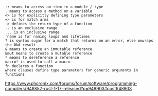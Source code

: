 ```
:: means to access an item in a module / type
. means to access a method on a variable
<> is for explicitly defining type parameters
=> is for match arms
-> defines the return type of a function
.. is an exclusive range
... is an inclusive range
'name is for naming loops and lifetimes
? is syntax sugar for a match that returns on an error, else unwraps the Okd result
& means to create an immutable reference
&mut means to create a mutable reference
* means to dereference a reference
macro! is used to call a macro
fn declares a function
where clauses define type parameters for generic arguments in functions
```

https://www.phoronix.com/forums/forum/software/programming-compilers/948852-rust-1-17-released?p=948903#post948903

